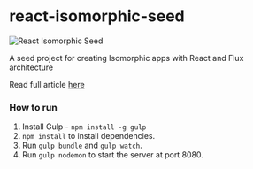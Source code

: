 # react-isomorphic-seed

![React Isomorphic Seed](https://s3-us-west-2.amazonaws.com/devmag-engineering-blog/react-isomorphic-seed-1.jpg)

A seed project for creating Isomorphic apps with React and Flux architecture

Read full article [here](http://engineering.devmag.io/post/1/creating-an-isomorphic-blogging-app-using-react-and-flux)

### How to run 

1. Install Gulp - `npm install -g gulp`
2. `npm install` to install dependencies.
3. Run `gulp bundle` and `gulp watch`.
4. Run `gulp nodemon` to start the server at port 8080.
